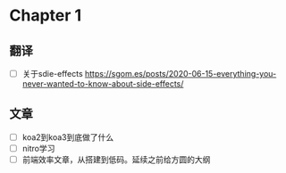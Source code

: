# Chapter 1

## 翻译


- [ ] 关于sdie-effects https://sgom.es/posts/2020-06-15-everything-you-never-wanted-to-know-about-side-effects/


## 文章

- [ ] koa2到koa3到底做了什么
- [ ] nitro学习
- [ ] 前端效率文章，从搭建到低码。延续之前给方圆的大纲